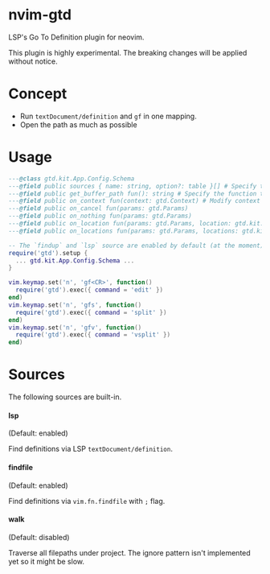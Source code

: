 # nvim-gtd

LSP's Go To Definition plugin for neovim.

This plugin is highly experimental.
The breaking changes will be applied without notice.

# Concept

- Run `textDocument/definition` and `gf` in one mapping.
- Open the path as much as possible

# Usage

```lua
---@class gtd.kit.App.Config.Schema
---@field public sources { name: string, option?: table }[] # Specify the source that will be used to search for the definition
---@field public get_buffer_path fun(): string # Specify the function to get the current buffer path. It's useful for searching path from terminal buffer etc.
---@field public on_context fun(context: gtd.Context) # Modify context on user-land.
---@field public on_cancel fun(params: gtd.Params)
---@field public on_nothing fun(params: gtd.Params)
---@field public on_location fun(params: gtd.Params, location: gtd.kit.LSP.LocationLink)
---@field public on_locations fun(params: gtd.Params, locations: gtd.kit.LSP.LocationLink[])

-- The `findup` and `lsp` source are enabled by default (at the moment).
require('gtd').setup {
  ... gtd.kit.App.Config.Schema ...
}

vim.keymap.set('n', 'gf<CR>', function()
  require('gtd').exec({ command = 'edit' })
end)
vim.keymap.set('n', 'gfs', function()
  require('gtd').exec({ command = 'split' })
end)
vim.keymap.set('n', 'gfv', function()
  require('gtd').exec({ command = 'vsplit' })
end)
```

# Sources

The following sources are built-in.

#### lsp

(Default: enabled)

Find definitions via LSP `textDocument/definition`.

#### findfile

(Default: enabled)

Find definitions via `vim.fn.findfile` with `;` flag.

#### walk

(Default: disabled)

Traverse all filepaths under project.
The ignore pattern isn't implemented yet so it might be slow.




